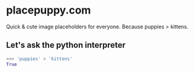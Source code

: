placepuppy.com
==============

Quick &amp; cute image placeholders for everyone. Because puppies > kittens.

## Let's ask the python interpreter

```python
>>> 'puppies' > 'kittens'
True
```
